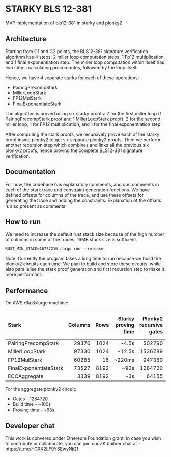 # STARKY BLS 12-381
MVP implementation of bls12-381 in starky and plonky2

## Architecture
Starting from G1 and G2 points, the BLS12-381 signature verification algorithm has 4 steps: 2 miller loop computation steps, 1 Fp12 multiplication, and 1 final exponentiation step.
The miller loop computation within itself has two steps: calculating precomputes, followed by the loop itself.

Hence, we have 4 separate starks for each of these operations:
* PairingPrecompStark
* MillerLoopStark
* FP12MulStark
* FinalExponentiateStark

The algorithm is proved using six starky proofs: 2 for the first miller loop (1 PairingPrecompStark proof and 1 MillerLoopStark proof), 2 for the second miller loop, 1 for FP12 multiplication, and 1 for the final exponentiation step.

After computing the stark proofs, we recursively prove each of the starky proof inside plonky2 to get six separate plonky2 proofs. Then we perform another recursion step which combines and links all the previous six plonky2 proofs, hence proving the complete BLS12-381 signature verification.

## Documentation

For now, the codebase has explanatory comments, and doc comments in each of the stark trace and constraint generation functions. We have defined offsets for columns of the trace, and use these offsets for generating the trace and adding the constraints. Explanation of the offsets is also present as comments.

## How to run

We need to increase the default rust stack size because of the high number of columns in some of the traces. 16MB stack size is sufficient.

`RUST_MIN_STACK=16777216 cargo run --release`

Note: Currently the program takes a long time to run because we build the plonky2 circuits each time. We plan to build and store these circuits, while also parallelise the stark proof generation and first recursion step to make it more performant.

## Performance

On AWS r6a.8xlarge machine:

|Stark|Columns|Rows|Starky proving time|Plonky2 recursive gates|Plonky2 recursive build time|Plonky2 recursive proving time|
|:-----|-------:|----:|------------------:|-----------------------:|----------------------------:|------------------------------:|
|PairingPrecompStark|29376|1024|~4.5s|502790|~50s|~43s|
|MillerLoopStark|97330|1024|~12.5s|1536789|~242s|~185s|
|FP12MulStark|60285|16|~220ms|947380|~114s|~92s|
|FinalExponentiateStark|73527|8192|~92s|1284720|~274s|~185s|
|ECCAggregate|3339|8192|~3s|64155|~10.3s|~6.2s|

For the aggregate plonky2 circuit:
* Gates - 1284720
* Build time - ~100s
* Proving time - ~63s

## Developer chat
This work is convered under Ethereum Foundation grant. In case you wish to contribute or collaborate, you can join our ZK builder chat at - https://t.me/+GRX2LF9YSEwyNjQ1
